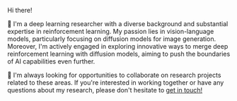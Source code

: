 
Hi there!

:herb: I'm a deep learning researcher with a diverse background and substantial expertise in reinforcement learning. My passion lies in vision-language models, particularly focusing on diffusion models for image generation. Moreover, I'm actively engaged in exploring innovative ways to merge deep reinforcement learning with diffusion models, aiming to push the boundaries of AI capabilities even further.

:notebook: I'm always looking for opportunities to collaborate on research projects related to these areas. If you're interested in working together or have any questions about my research, please don't hesitate to [get in touch!](khoshnoodi.ma@gmail.com)

<!---
[![GitHub Streak](https://github-readme-streak-stats.herokuapp.com?user=Arenaa&theme=dark&card_width=450)](https://git.io/streak-stats)


Arenaa/Arenaa is a ✨ special ✨ repository because its `README.md` (this file) appears on your GitHub profile.
You can click the Preview link to take a look at your changes.
--->
